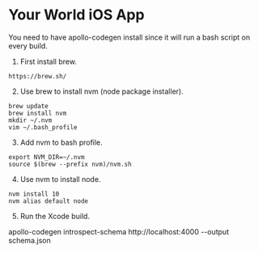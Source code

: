 # Your World iOS App

You need to have apollo-codegen install since it will run a bash script on every build.

1. First install brew.

```
https://brew.sh/
```

2. Use brew to install nvm (node package installer).

```
brew update
brew install nvm
mkdir ~/.nvm
vim ~/.bash_profile
```

3. Add nvm to bash profile.

```
export NVM_DIR=~/.nvm
source $(brew --prefix nvm)/nvm.sh
```

4. Use nvm to install node.

```
nvm install 10
nvm alias default node
```

5. Run the Xcode build.

apollo-codegen introspect-schema http://localhost:4000 --output schema.json
